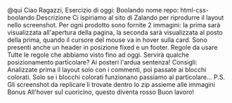 @qui
Ciao Ragazzi,
Esercizio di oggi: Boolando
nome repo: html-css-boolando
Descrizione
Ci ispiriamo al sito di Zalando per riprodurre il layout nello screenshot. Per ogni prodotto sono fornite 2 immagini: la prima sarà visualizzata all'apertura della pagina, la seconda sarà visualizzata al posto della prima, quando il cursore del mouse va in hover sulla card. Sono presenti anche un header in posizione fixed e un footer.
Regole da usare
Tutte le regole che abbiamo visto fino ad oggi. Servirà qualche posizionamento particolare? Ai posteri l'ardua sentenza!
Consigli:
Analizzate prima il layout solo con i commenti, poi passate ai blocchi colorati. Solo se i blocchi colorati funzionano passiamo al particolare...
P.S. Gli screenshot da replicare li trovate dentro lo zip assieme alle immagini
Bonus
All'hover sul cuoricino, questo diventa rosso
Buon lavoro!